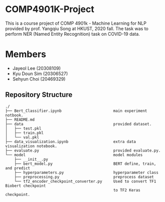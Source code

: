 # COMP4901K-Project

This is a course project of COMP 4901k - Machine Learning for NLP provided by prof. Yangqiu Song at HKUST, 2020 fall. The task was to perform NER (Named Entity Recognition) task on COVID-19 data.

# Members
* Jayeol Lee (20308109)
* Kyu Doun Sim (20306527)
* Sehyun Choi (20469329)
## Repository Structure

```
./
├── Bert_Classifier.ipynb                       main experiment notbook.
├── README.md
├── data                                        provided dataset.
│   ├── test.pkl
│   ├── train.pkl
│   └── val.pkl
├── data_visualization.ipynb                    extra data visualization notebook.
├── evaluate.py                                 provided evaluate.py.
└── model                                       model modules
    ├── __init__.py
    ├── bert_model.py                           BERT define, train, and predict
    ├── hyperparameters.py                      hyperparameter class
    ├── preprocessing.py                        preprocess dataset
    └── tf2_encoder_checkpoint_converter.py     Used to convert TF1 Biobert checkpoint
                                                to TF2 Keras checkpoint.
```
